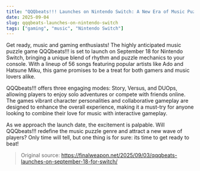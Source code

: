 ```yaml
---
title: "QQQbeats!!! Launches on Nintendo Switch: A New Era of Music Puzzle Gaming"
date: 2025-09-04
slug: qqqbeats-launches-on-nintendo-switch
tags: ["gaming", "music", "Nintendo Switch"]
---
```


Get ready, music and gaming enthusiasts! The highly anticipated music puzzle game QQQbeats!!! is set to launch on September 18 for Nintendo Switch, bringing a unique blend of rhythm and puzzle mechanics to your console. With a lineup of 56 songs featuring popular artists like Ado and Hatsune Miku, this game promises to be a treat for both gamers and music lovers alike.

QQQbeats!!! offers three engaging modes: Story, Versus, and DUOps, allowing players to enjoy solo adventures or compete with friends online. The games vibrant character personalities and collaborative gameplay are designed to enhance the overall experience, making it a must-try for anyone looking to combine their love for music with interactive gameplay.

As we approach the launch date, the excitement is palpable. Will QQQbeats!!! redefine the music puzzle genre and attract a new wave of players? Only time will tell, but one thing is for sure: its time to get ready to beat!

> Original source: https://finalweapon.net/2025/09/03/qqqbeats-launches-on-september-18-for-switch/